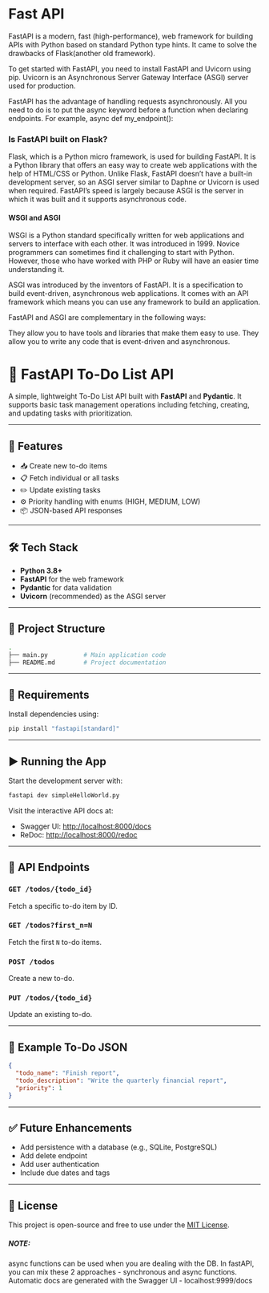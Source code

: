 # Fast API

FastAPI is a modern, fast (high-performance), web framework for building APIs with Python based on standard Python type hints.
It came to solve the drawbacks of Flask(another old framework).

To get started with FastAPI, you need to install FastAPI and Uvicorn using pip. Uvicorn is an Asynchronous Server Gateway Interface (ASGI) server used for production.

FastAPI has the advantage of handling requests asynchronously. All you need to do is to put the async keyword before a function when declaring endpoints. For example, async def my_endpoint():

### Is FastAPI built on Flask?

Flask, which is a Python micro framework, is used for building FastAPI. It is a Python library that offers an easy way to create web applications with the help of HTML/CSS or Python. Unlike Flask, FastAPI doesn’t have a built-in development server, so an ASGI server similar to Daphne or Uvicorn is used when required. FastAPI’s speed is largely because ASGI is the server in which it was built and it supports asynchronous code.

#### WSGI and ASGI

WSGI is a Python standard specifically written for web applications and servers to interface with each other. It was introduced in 1999. Novice programmers can sometimes find it challenging to start with Python. However, those who have worked with PHP or Ruby will have an easier time understanding it.

ASGI was introduced by the inventors of FastAPI. It is a specification to build event-driven, asynchronous web applications. It comes with an API framework which means you can use any framework to build an application.

FastAPI and ASGI are complementary in the following ways:

They allow you to have tools and libraries that make them easy to use.
They allow you to write any code that is event-driven and asynchronous.

# 📝 FastAPI To-Do List API

A simple, lightweight To-Do List API built with **FastAPI** and **Pydantic**. It supports basic task management operations including fetching, creating, and updating tasks with prioritization.

---

## 🚀 Features

- 📥 Create new to-do items
- 📋 Fetch individual or all tasks
- ✏️ Update existing tasks
- ⚙️ Priority handling with enums (HIGH, MEDIUM, LOW)
- 📦 JSON-based API responses

---

## 🛠️ Tech Stack

- **Python 3.8+**
- **FastAPI** for the web framework
- **Pydantic** for data validation
- **Uvicorn** (recommended) as the ASGI server

---

## 📂 Project Structure

```bash
.
├── main.py          # Main application code
├── README.md        # Project documentation
```

---

## 📌 Requirements

Install dependencies using:

```bash
pip install "fastapi[standard]"
```

---

## ▶️ Running the App

Start the development server with:

```bash
fastapi dev simpleHelloWorld.py
```

Visit the interactive API docs at:

- Swagger UI: [http://localhost:8000/docs](http://localhost:8000/docs)
- ReDoc: [http://localhost:8000/redoc](http://localhost:8000/redoc)

---

## 🧪 API Endpoints

### `GET /todos/{todo_id}`

Fetch a specific to-do item by ID.

### `GET /todos?first_n=N`

Fetch the first `N` to-do items.

### `POST /todos`

Create a new to-do.

### `PUT /todos/{todo_id}`

Update an existing to-do.

---

## 📌 Example To-Do JSON

```json
{
  "todo_name": "Finish report",
  "todo_description": "Write the quarterly financial report",
  "priority": 1
}
```

---

## ✅ Future Enhancements

- Add persistence with a database (e.g., SQLite, PostgreSQL)
- Add delete endpoint
- Add user authentication
- Include due dates and tags

---

## 📄 License

This project is open-source and free to use under the [MIT License](LICENSE).

##### NOTE:

async functions can be used when you are dealing with the DB.
In fastAPI, you can mix these 2 approaches - synchronous and async functions.
Automatic docs are generated with the Swagger UI - localhost:9999/docs
